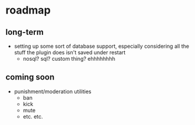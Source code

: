 # roadmap

## long-term

- setting up some sort of database support, especially considering all the stuff the plugin does isn't saved under restart
  - nosql? sql? custom thing? ehhhhhhhh

## coming soon

- punishment/moderation utilities
  - ban
  - kick
  - mute
  - etc. etc.